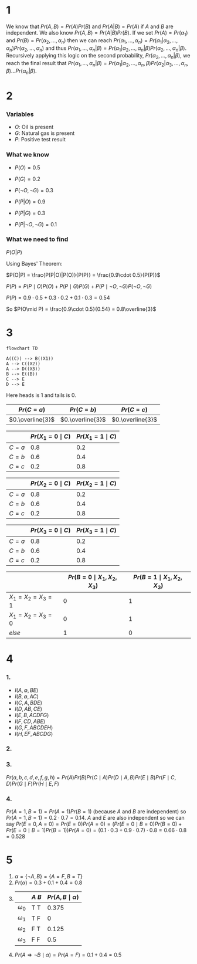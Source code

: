# 1

We know that $Pr(A,B) = Pr(A)Pr(B)$ and $Pr(A|B) = Pr(A)$ if $A$ and $B$ are
independent. We also know $Pr(A,B) = Pr(A|B)Pr(B)$. If we set $Pr(A) =
Pr(\alpha_1)$ and $Pr(B) = Pr(\alpha_2,\ldots,\alpha_n)$ then we can reach
$Pr(\alpha_1,\ldots,\alpha_n) =
Pr(\alpha_1|\alpha_2,\ldots,\alpha_n)Pr(\alpha_2,\ldots,\alpha_n)$ and thus
$Pr(\alpha_1,\ldots,\alpha_n|\beta) =
Pr(\alpha_1|\alpha_2,\ldots,\alpha_n|\beta)Pr(\alpha_2,\ldots,\alpha_n|\beta)$.
Recursively applying this logic on the second probability,
$Pr(\alpha_2,\ldots,\alpha_n|\beta)$, we reach the final result that
$Pr(\alpha_1,\ldots,\alpha_n|\beta) = Pr(\alpha_1|\alpha_2, \ldots, \alpha_n,
\beta)Pr(\alpha_2|\alpha_3,\ldots,\alpha_n,\beta)\ldots Pr(\alpha_n|\beta)$.

# 2

### Variables

- $O$: Oil is present
- $G$: Natural gas is present
- $P$: Positive test result

### What we know

- $P(O) = 0.5$
- $P(G) = 0.2$
- $P(\lnot O, \lnot G) = 0.3$

- $P(P|O) = 0.9$
- $P(P|G) = 0.3$
- $P(P|\lnot O, \lnot G) = 0.1$

### What we need to find

$P(O|P)$

Using Bayes' Theorem:

$P(O|P) = \frac{P(P|O)|P(O)}{P(P)} = \frac{0.9\cdot 0.5}{P(P)}$

$P(P) = P(P\mid O)P(O) + P(P\mid G)P(G) + P(P\mid \lnot O, \lnot G)P(\lnot O,
\lnot G)$

$P(P) = 0.9\cdot 0.5 + 0.3\cdot 0.2 + 0.1\cdot 0.3 = 0.54$

So $P(O\mid P) = \frac{0.9\cdot 0.5}{0.54} = 0.8\overline{3}$

# 3

```mermaid
flowchart TD

A((C)) --> B((X1))
A --> C((X2))
A --> D((X3))
B --> E((B))
C --> E
D --> E
```

Here heads is 1 and tails is 0.

| $Pr(C=a)$        | $Pr(C=b)$        | $Pr(C=c)$        |
| ---------------- | ---------------- | ---------------- |
| $0.\overline{3}$ | $0.\overline{3}$ | $0.\overline{3}$ |

|       | $Pr(X_1=0\mid C)$ | $Pr(X_1=1\mid C)$ |
| ----- | ----------------- | ----------------- |
| $C=a$ | $0.8$             | $0.2$             |
| $C=b$ | $0.6$             | $0.4$             |
| $C=c$ | $0.2$             | $0.8$             |

|       | $Pr(X_2=0\mid C)$ | $Pr(X_2=1\mid C)$ |
| ----- | ----------------- | ----------------- |
| $C=a$ | $0.8$             | $0.2$             |
| $C=b$ | $0.6$             | $0.4$             |
| $C=c$ | $0.2$             | $0.8$             |

|       | $Pr(X_3=0\mid C)$ | $Pr(X_3=1\mid C)$ |
| ----- | ----------------- | ----------------- |
| $C=a$ | $0.8$             | $0.2$             |
| $C=b$ | $0.6$             | $0.4$             |
| $C=c$ | $0.2$             | $0.8$             |

|                 | $Pr(B=0\mid X_1, X_2, X_3)$ | $Pr(B=1\mid X_1, X_2, X_3)$ |
| --------------- | --------------------------- | --------------------------- |
| $X_1=X_2=X_3=1$ | 0                           | 1                           |
| $X_1=X_2=X_3=0$ | 0                           | 1                           |
| $else$          | 1                           | 0                           |

# 4

### 1.

- $I(A, \emptyset, BE)$
- $I(B, \emptyset, AC)$
- $I(C, A, BDE)$
- $I(D, AB, CE)$
- $I(E, B, ACDFG)$
- $I(F, CD, ABE)$
- $I(G, F, ABCDEH)$
- $I(H, EF, ABCDG)$

### 2.

### 3.

$Pr(a,b,c,d,e,f,g,h) = Pr(A)Pr(B)Pr(C\mid A)Pr(D\mid A,B)Pr(E\mid B)Pr(F\mid
C,D)Pr(G\mid F)Pr(H\mid E,F)$

### 4.

$Pr(A=1, B=1) = Pr(A=1)Pr(B=1)$ (because $A$ and $B$ are independent) so
$Pr(A=1,B=1) = 0.2\cdot 0.7 = 0.14$. $A$ and $E$ are also independent so we can
say $Pr(E=0,A=0) = Pr(E=0)Pr(A=0) = (Pr(E=0\mid B=0)Pr(B=0) + Pr(E=0\mid
B=1)Pr(B=1))Pr(A=0) = (0.1\cdot 0.3 + 0.9\cdot 0.7)\cdot 0.8 = 0.66\cdot 0.8 =
0.528$

# 5

1. $\alpha = \{\lnot A, B\} = \{A = F, B = T\}$
2. $Pr(\alpha) = 0.3 + 0.1 + 0.4 = 0.8$
3. |            | $A$ $B$ | $Pr(A, B\mid \alpha)$ |
   | ---------- | ------- | --------------------- |
   | $\omega_0$ | T T     | 0.375                 |
   | $\omega_1$ | T F     | 0                     |
   | $\omega_2$ | F T     | 0.125                 |
   | $\omega_3$ | F F     | 0.5                   |
4. $Pr(A \Rightarrow \lnot B \mid \alpha) = Pr(A = F) = 0.1 + 0.4 = 0.5$
